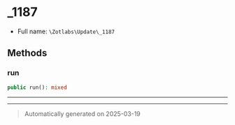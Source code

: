 
# _1187





* Full name: `\Zotlabs\Update\_1187`




## Methods


### run



```php
public run(): mixed
```












***


***
> Automatically generated on 2025-03-19
